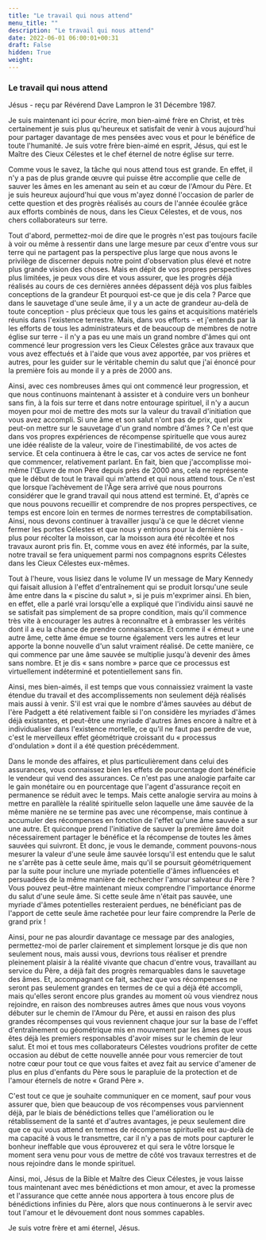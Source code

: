 ```yaml
---
title: "Le travail qui nous attend"
menu_title: ""
description: "Le travail qui nous attend"
date: 2022-06-01 06:00:01+00:31
draft: False
hidden: True
weight:
---
```

### Le travail qui nous attend

Jésus - reçu par Révérend Dave Lampron le 31 Décembre 1987.

Je suis maintenant ici pour écrire, mon bien-aimé frère en Christ, et très certainement je suis plus qu'heureux et satisfait de venir à vous aujourd'hui pour partager davantage de mes pensées avec vous et pour le bénéfice de toute l'humanité. Je suis votre frère bien-aimé en esprit, Jésus, qui est le Maître des Cieux Célestes et le chef éternel de notre église sur terre.

Comme vous le savez, la tâche qui nous attend tous est grande. En effet, il n'y a pas de plus grande œuvre qui puisse être accomplie que celle de sauver les âmes en les amenant au sein et au cœur de l'Amour du Père. Et je suis heureux aujourd'hui que vous m'ayez donné l'occasion de parler de cette question et des progrès réalisés au cours de l'année écoulée grâce aux efforts combinés de nous, dans les Cieux Célestes, et de vous, nos chers collaborateurs sur terre.

Tout d'abord, permettez-moi de dire que le progrès n'est pas toujours facile à voir ou même à ressentir dans une large mesure par ceux d'entre vous sur terre qui ne partagent pas la perspective plus large que nous avons le privilège de discerner depuis notre point d'observation plus élevé et notre plus grande vision des choses. Mais en dépit de vos propres perspectives plus limitées, je peux vous dire et vous assurer, que les progrès déjà réalisés au cours de ces dernières années dépassent déjà vos plus faibles conceptions de la grandeur Et pourquoi est-ce que je dis cela ? Parce que dans le sauvetage d'une seule âme, il y a un acte de grandeur au-delà de toute conception - plus précieux que tous les gains et acquisitions matériels réunis dans l'existence terrestre. Mais, dans vos efforts - et j'entends par là les efforts de tous les administrateurs et de beaucoup de membres de notre église sur terre - il n'y a pas eu une mais un grand nombre d'âmes qui ont commencé leur progression vers les Cieux Célestes grâce aux travaux que vous avez effectués et à l'aide que vous avez apportée, par vos prières et autres, pour les guider sur le véritable chemin du salut que j'ai énoncé pour la première fois au monde il y a près de 2000 ans.

Ainsi, avec ces nombreuses âmes qui ont commencé leur progression, et que nous continuons maintenant à assister et à conduire vers un bonheur sans fin, à la fois sur terre et dans notre entourage spirituel, il n'y a aucun moyen pour moi de mettre des mots sur la valeur du travail d'initiation que vous avez accompli. Si une âme et son salut n'ont pas de prix, quel prix peut-on mettre sur le sauvetage d'un grand nombre d'âmes ? Ce n'est que dans vos propres expériences de récompense spirituelle que vous aurez une idée réaliste de la valeur, voire de l'inestimabilité, de vos actes de service. Et cela continuera à être le cas, car vos actes de service ne font que commencer, relativement parlant. En fait, bien que j'accomplisse moi-même l'Œuvre de mon Père depuis près de 2000 ans, cela ne représente que le début de tout le travail qui m'attend et qui nous attend tous. Ce n'est que lorsque l’achèvement de l'Âge sera arrivé que nous pourrons considérer que le grand travail qui nous attend est terminé. Et, d'après ce que nous pouvons recueillir et comprendre de nos propres perspectives, ce temps est encore loin en termes de normes terrestres de comptabilisation. Ainsi, nous devons continuer à travailler jusqu'à ce que le décret vienne fermer les portes Célestes et que nous y entrions pour la dernière fois - plus pour récolter la moisson, car la moisson aura été récoltée et nos travaux auront pris fin. Et, comme vous en avez été informés, par la suite, notre travail se fera uniquement parmi nos compagnons esprits Célestes dans les Cieux Célestes eux-mêmes.

Tout à l'heure, vous lisiez dans le volume IV un message de Mary Kennedy qui faisait allusion à l'effet d'entraînement qui se produit lorsqu'une seule âme entre dans la « piscine du salut », si je puis m'exprimer ainsi. Eh bien, en effet, elle a parlé vrai lorsqu'elle a expliqué que l'individu ainsi sauvé ne se satisfait pas simplement de sa propre condition, mais qu'il commence très vite à encourager les autres à reconnaître et à embrasser les vérités dont il a eu la chance de prendre connaissance. Et comme il « émeut » une autre âme, cette âme émue se tourne également vers les autres et leur apporte la bonne nouvelle d'un salut vraiment réalisé. De cette manière, ce qui commence par une âme sauvée se multiplie jusqu'à devenir des âmes sans nombre. Et je dis « sans nombre » parce que ce processus est virtuellement indéterminé et potentiellement sans fin.

Ainsi, mes bien-aimés, il est temps que vous connaissiez vraiment la vaste étendue du travail et des accomplissements non seulement déjà réalisés mais aussi à venir. S'il est vrai que le nombre d'âmes sauvées au début de l'ère Padgett a été relativement faible si l'on considère les myriades d'âmes déjà existantes, et peut-être une myriade d'autres âmes encore à naître et à individualiser dans l'existence mortelle, ce qu'il ne faut pas perdre de vue, c'est le merveilleux effet géométrique croissant du « processus d'ondulation » dont il a été question précédemment.

Dans le monde des affaires, et plus particulièrement dans celui des assurances, vous connaissez bien les effets de pourcentage dont bénéficie le vendeur qui vend des assurances. Ce n'est pas une analogie parfaite car le gain monétaire ou en pourcentage que l'agent d'assurance reçoit en permanence se réduit avec le temps. Mais cette analogie servira au moins à mettre en parallèle la réalité spirituelle selon laquelle une âme sauvée de la même manière ne se termine pas avec une récompense, mais continue à accumuler des récompenses en fonction de l'effet qu'une âme sauvée a sur une autre. Et quiconque prend l'initiative de sauver la première âme doit nécessairement partager le bénéfice et la récompense de toutes les âmes sauvées qui suivront. Et donc, je vous le demande, comment pouvons-nous mesurer la valeur d'une seule âme sauvée lorsqu'il est entendu que le salut ne s'arrête pas à cette seule âme, mais qu'il se poursuit géométriquement par la suite pour inclure une myriade potentielle d'âmes influencées et persuadées de la même manière de rechercher l'amour salvateur du Père ? Vous pouvez peut-être maintenant mieux comprendre l'importance énorme du salut d'une seule âme. Si cette seule âme n'était pas sauvée, une myriade d'âmes potentielles resteraient perdues, ne bénéficiant pas de l'apport de cette seule âme rachetée pour leur faire comprendre la Perle de grand prix !

Ainsi, pour ne pas alourdir davantage ce message par des analogies, permettez-moi de parler clairement et simplement lorsque je dis que non seulement nous, mais aussi vous, devrions tous réaliser et prendre pleinement plaisir à la réalité vivante que chacun d'entre vous, travaillant au service du Père, a déjà fait des progrès remarquables dans le sauvetage des âmes. Et, accompagnant ce fait, sachez que vos récompenses ne seront pas seulement grandes en termes de ce qui a déjà été accompli, mais qu'elles seront encore plus grandes au moment où vous viendrez nous rejoindre, en raison des nombreuses autres âmes que nous vous voyons débuter sur le chemin de l'Amour du Père, et aussi en raison des plus grandes récompenses qui vous reviennent chaque jour sur la base de l'effet d'entraînement ou géométrique mis en mouvement par les âmes que vous êtes déjà les premiers responsables d'avoir mises sur le chemin de leur salut. Et moi et tous mes collaborateurs Célestes voudrions profiter de cette occasion au début de cette nouvelle année pour vous remercier de tout notre cœur pour tout ce que vous faites et avez fait au service d'amener de plus en plus d'enfants du Père sous le parapluie de la protection et de l'amour éternels de notre « Grand Père ».

C'est tout ce que je souhaite communiquer en ce moment, sauf pour vous assurer que, bien que beaucoup de vos récompenses vous parviennent déjà, par le biais de bénédictions telles que l'amélioration ou le rétablissement de la santé et d'autres avantages, je peux seulement dire que ce qui vous attend en termes de récompense spirituelle est au-delà de ma capacité à vous le transmettre, car il n'y a pas de mots pour capturer le bonheur ineffable que vous éprouverez et qui sera le vôtre lorsque le moment sera venu pour vous de mettre de côté vos travaux terrestres et de nous rejoindre dans le monde spirituel.

Ainsi, moi, Jésus de la Bible et Maître des Cieux Célestes, je vous laisse tous maintenant avec mes bénédictions et mon amour, et avec la promesse et l'assurance que cette année nous apportera à tous encore plus de bénédictions infinies du Père, alors que nous continuerons à le servir avec tout l'amour et le dévouement dont nous sommes capables.

Je suis votre frère et ami éternel, Jésus.
